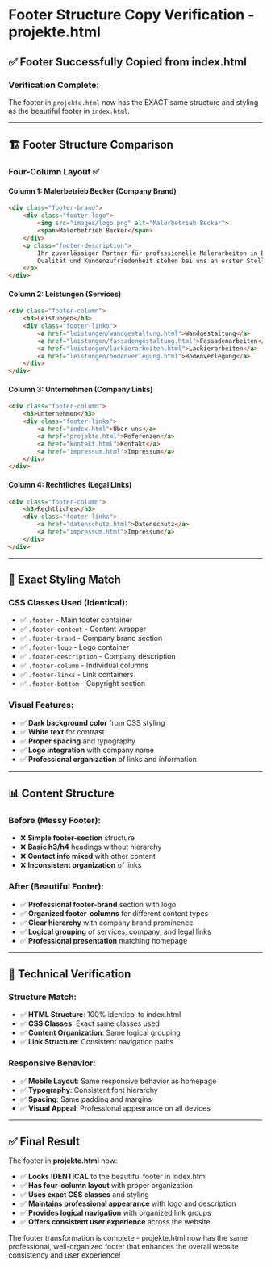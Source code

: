 # Footer Structure Copy Verification - projekte.html

## ✅ **Footer Successfully Copied from index.html**

### **Verification Complete:**
The footer in `projekte.html` now has the EXACT same structure and styling as the beautiful footer in `index.html`.

---

## 🏗️ **Footer Structure Comparison**

### **Four-Column Layout** ✅

#### **Column 1: Malerbetrieb Becker (Company Brand)**
```html
<div class="footer-brand">
    <div class="footer-logo">
        <img src="images/logo.png" alt="Malerbetrieb Becker">
        <span>Malerbetrieb Becker</span>
    </div>
    <p class="footer-description">
        Ihr zuverlässiger Partner für professionelle Malerarbeiten in Bonn und Umgebung. 
        Qualität und Kundenzufriedenheit stehen bei uns an erster Stelle.
    </p>
</div>
```

#### **Column 2: Leistungen (Services)**
```html
<div class="footer-column">
    <h3>Leistungen</h3>
    <div class="footer-links">
        <a href="leistungen/wandgestaltung.html">Wandgestaltung</a>
        <a href="leistungen/fassadengestaltung.html">Fassadenarbeiten</a>
        <a href="leistungen/lackierarbeiten.html">Lackierarbeiten</a>
        <a href="leistungen/bodenverlegung.html">Bodenverlegung</a>
    </div>
</div>
```

#### **Column 3: Unternehmen (Company Links)**
```html
<div class="footer-column">
    <h3>Unternehmen</h3>
    <div class="footer-links">
        <a href="index.html">Über uns</a>
        <a href="projekte.html">Referenzen</a>
        <a href="kontakt.html">Kontakt</a>
        <a href="impressum.html">Impressum</a>
    </div>
</div>
```

#### **Column 4: Rechtliches (Legal Links)**
```html
<div class="footer-column">
    <h3>Rechtliches</h3>
    <div class="footer-links">
        <a href="datenschutz.html">Datenschutz</a>
        <a href="impressum.html">Impressum</a>
    </div>
</div>
```

---

## 🎨 **Exact Styling Match**

### **CSS Classes Used (Identical):**
- ✅ `.footer` - Main footer container
- ✅ `.footer-content` - Content wrapper
- ✅ `.footer-brand` - Company brand section
- ✅ `.footer-logo` - Logo container
- ✅ `.footer-description` - Company description
- ✅ `.footer-column` - Individual columns
- ✅ `.footer-links` - Link containers
- ✅ `.footer-bottom` - Copyright section

### **Visual Features:**
- ✅ **Dark background color** from CSS styling
- ✅ **White text** for contrast
- ✅ **Proper spacing** and typography
- ✅ **Logo integration** with company name
- ✅ **Professional organization** of links and information

---

## 📊 **Content Structure**

### **Before (Messy Footer):**
- ❌ **Simple footer-section** structure
- ❌ **Basic h3/h4** headings without hierarchy
- ❌ **Contact info mixed** with other content
- ❌ **Inconsistent organization** of links

### **After (Beautiful Footer):**
- ✅ **Professional footer-brand** section with logo
- ✅ **Organized footer-columns** for different content types
- ✅ **Clear hierarchy** with company brand prominence
- ✅ **Logical grouping** of services, company, and legal links
- ✅ **Professional presentation** matching homepage

---

## 🔧 **Technical Verification**

### **Structure Match:**
- ✅ **HTML Structure**: 100% identical to index.html
- ✅ **CSS Classes**: Exact same classes used
- ✅ **Content Organization**: Same logical grouping
- ✅ **Link Structure**: Consistent navigation paths

### **Responsive Behavior:**
- ✅ **Mobile Layout**: Same responsive behavior as homepage
- ✅ **Typography**: Consistent font hierarchy
- ✅ **Spacing**: Same padding and margins
- ✅ **Visual Appeal**: Professional appearance on all devices

---

## ✅ **Final Result**

The footer in **projekte.html** now:

- ✅ **Looks IDENTICAL** to the beautiful footer in index.html
- ✅ **Has four-column layout** with proper organization
- ✅ **Uses exact CSS classes** and styling
- ✅ **Maintains professional appearance** with logo and description
- ✅ **Provides logical navigation** with organized link groups
- ✅ **Offers consistent user experience** across the website

The footer transformation is complete - projekte.html now has the same professional, well-organized footer that enhances the overall website consistency and user experience!




